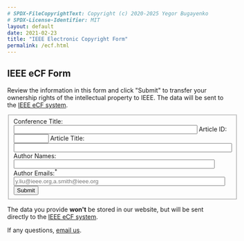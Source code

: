```yaml
---
# SPDX-FileCopyrightText: Copyright (c) 2020-2025 Yegor Bugayenko
# SPDX-License-Identifier: MIT
layout: default
date: 2021-02-23
title: "IEEE Electronic Copyright Form"
permalink: /ecf.html
---
```


## IEEE eCF Form

Review the information in this form and click "Submit" to transfer
your ownership rights of the intellectual property to IEEE.
The data will be sent to the
[IEEE eCF system](https://www.ieee.org/publications/rights/copyright-main.html).

<script src="//code.jquery.com/jquery-1.9.0.min.js"></script>
<script>
var data = {
  2022: {
    record: 53703,
    title: '2022 International Conference on Code Quality (ICCQ)',
    papers: {
      1: {
        'title': 'Foreword of Organizers',
        'authors': 'Yegor Bugayenko'
      },
      3: {
        'title': 'To What Extent Can Code Quality be Improved by Eliminating Test Smells?',
        'authors': 'Haitao Wu, Ruidi Yin, Jianhua Gao, Zijie Huang and Huajun Huang'
      },
      6: {
        'title': 'Method Name Prediction for Automatically Generated Unit Tests',
        'authors': 'Maxim Petukhov, Evelina Gudauskayte, Arman Kaliyev, Mikhail Oskin, Dmitry Ivanov and Qianxiang Wang'
      },
      11: {
        'title': 'Quasi-Dominators and Random Selection in Mutation Testing',
        'authors': 'Rowland Pitts'
      }
    }
  },
  2023: {
    record: 57276,
    title: '2023 International Conference on Code Quality (ICCQ)',
    papers: {
      1: {
        'title': 'Foreword of Organizers',
        'authors': 'Yegor Bugayenko'
      },
      7753: {
        'title': 'Mutant Selection Strategies in Mutation Testing',
        'authors': 'Rowland Pitts'
      },
      3092: {
        'title': 'Understanding Software Performance Challenges - An Empirical Study on Stack Overflow',
        'authors': 'Deema Alshoaibi, Mohamed Wiem Mkaouer'
      },
      2342: {
        'title': 'Machine Learning Analysis for Software Quality Test',
        'authors': 'Al Khan, Remudin Reshid Mekuria, Ruslan Isaev'
      },
      7615: {
        'title': 'Test-based and metric-based evaluation of code generation models for practical question answering',
        'authors': 'Sergey Kovalchuk, Dmitriy Fedrushkov, Vadim Lomshakov, Artem Aliev'
      }
    }
  },
  2024: {
    record: 60895,
    title: '2024 4th International Conference on Code Quality (ICCQ)',
    papers: {
      1: {
        'title': 'Foreword of Organizers',
        'authors': 'Yegor Bugayenko'
      },
      5: {
        'title': 'Free Foil: Generating Efficient and Scope-Safe Abstract Syntax',
        'authors': 'Nikolai Kudasov, Renata Shakirova, Egor Shalagin, Karina Tyulebaeva'
      },
      8: {
        'title': 'Assessing the Code Clone Detection Capability of Large Language Models',
        'authors': 'Zixian Zhang, Takfarinas Saber'
      },
      18: {
        'title': 'Exploring the Effectiveness of Abstract Syntax Tree Patterns for Algorithm Recognition',
        'authors': 'Denis Neumüller, Florian Sihler, Raphael Straub, Matthias Tichy'
      },
      20: {
        'title': 'Replication of a Study about the Impact of Method Chaining and Comments on Readability and Comprehension',
        'authors': 'Isabel Sampaio, Alberto Sampaio'
      }
    }
  }
};
$(function() {
  let p = new URLSearchParams(window.location.search);
  let d = data[new Date().getFullYear()];
  if (d == undefined) {
    window.location.href = "/ecf-help.html";
  }
  let id = p.get('id');
  if (id == undefined) {
    window.location.href = "/ecf-help.html";
  }
  aid = parseInt(id);
  var details = d.papers[aid];
  if (details == undefined) {
    window.location.href = "/ecf-help.html";
  }
  $('input[name="ArtSource"]').val(d.record);
  $('input[name="PubTitle"]').val(d.title);
  $('input[name="ArtId"]').val(aid);
  $('input[name="ArtTitle"]').val(details.title);
  $('input[name="AuthName"]').val(details.authors);
});
</script>

<form action="https://ecopyright.ieee.org/ECTT/IntroPage.jsp" method="post">
  <fieldset>
    <input type="hidden" name="ArtSource" value=""/>
    <input type="hidden" name="rtrnurl" value="https://www.iccq.ru/ecf-success.html"/>
    <label>Conference Title:</label>
    <input type="text" required readonly size="50" name="PubTitle" value=""/>
    <label>Article ID:</label>
    <input type="text" required readonly size="7" name="ArtId" value=""/>
    <label>Article Title:</label>
    <input type="text" required readonly size="60" name="ArtTitle" value=""/>
    <label>Author Names:</label>
    <input type="text" required readonly size="55" name="AuthName" value=""/>
    <label>Author Emails:<sup class='firebrick'>*</sup></label>
    <input type="text" size="58" name="AuthEmail" placeholder="y.liu@ieee.org,a.smith@ieee.org"/>
    <label></label>
    <input name="Submit" type="submit" value="Submit"/>
  </fieldset>
</form>

The data you provide **won't** be stored in our website, but
will be sent directly to the
[IEEE eCF system](https://www.ieee.org/publications/rights/copyright-main.html).

If any questions, [email us](mailto:team@iccq.ru).
